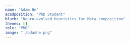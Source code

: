 ```yaml
---
name: "Adam He"
acadposition: "PhD Student"
blurb: "Neuro-evolved Heuristics for Meta-composition"
themes: []
role: "PhD"
image: "./adamhe.png"
---
```

